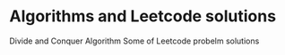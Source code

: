 # Algorithms and Leetcode solutions
 Divide and Conquer Algorithm 
 Some of Leetcode probelm solutions
 
